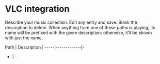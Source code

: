# VLC integration

Describe your music collection. Edit any entry and save. Blank the description to delete.
When anything from one of these paths is playing, its name will be prefixed with the given
description; otherwise, it'll be shown with just the name.

Path | Description |
-----|-------------|-
-    | -

<ul id=unknowns></ul>

<script type=module>
import choc, {set_content, DOM, fix_dialogs} from "https://rosuav.github.io/shed/chocfactory.js";
const {A, BUTTON, INPUT, LI, TR, TD} = choc;

let blocks = $$blocks$$;
let unknowns = $$unknowns$$;
//TODO: Also have an array of tails (or a blank-delimited set), which can then be trimmed off.
//Default eg ".wav .mp3 .ogg".

function make_block_desc(path, desc) {
	return TR([
		TD(INPUT({value: path, className: "path", size: 80})),
		TD(INPUT({value: desc, className: "desc", size: 80})),
		TD([
			BUTTON({type: "button", onclick: e => {
				const tr = e.currentTarget.closest("tr");
				fetch("vlc?saveblock", {
					method: "POST",
					body: JSON.stringify({
						path: tr.querySelector(".path").value,
						desc: tr.querySelector(".desc").value,
					}),
					headers: {"content-type": "application/json"},
					credentials: "include",
				}).then(r => r.json())
				.then(data => {
					blocks = data.blocks;
					unknowns = data.unknowns;
					update_blocks_unknowns();
				});
			}}, "Save"),
		]),
	]);
}

function update_blocks_unknowns() {
	set_content("table tbody", blocks.map(b => make_block_desc(b[0], b[1])));

	set_content("#unknowns", unknowns.map(path => LI(A({href: "", onclick: e => {
		e.preventDefault();
		DOM("table tbody").appendChild(make_block_desc(path, ""));
	}}, path))));
	DOM("#unknowns").appendChild(LI(A({href: "", onclick: e => {
		e.preventDefault();
		DOM("table tbody").appendChild(make_block_desc("", ""));
	}}, "+ Add new")));
}
update_blocks_unknowns();
</script>
